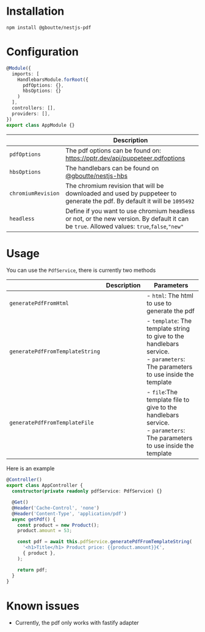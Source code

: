 # Installation

```shell
npm install @gboutte/nestjs-pdf
```

# Configuration

```ts
@Module({
  imports: [
    HandlebarsModule.forRoot({
      pdfOptions: {},
      hbsOptions: {}
    )
  ],
  controllers: [],
  providers: [],
})
export class AppModule {}
```
|                    | Description                                                                                                                                |
|--------------------|--------------------------------------------------------------------------------------------------------------------------------------------|
| `pdfOptions`       | The pdf options can be found on: https://pptr.dev/api/puppeteer.pdfoptions                                                                 |
| `hbsOptions`       | The handlebars can be found on [@gboutte/nestjs-hbs](https://github.com/gboutte/nestjs-hbs)                                                |                                         |
| `chromiumRevision` | The chromium revision that will be downloaded and used by puppeteer to generate the pdf. By default it will be `1095492`                   |
| `headless`         | Define if you want to use chromium headless or not, or the new version. By default it can be `true`. Allowed values: `true`,`false`,`"new"` |


# Usage



You can use the `PdfService`, there is currently two methods

|            | Description                                                                                                                      | Parameters                                                                                                          |
|------------|----------------------------------------------------------------------------------------------------------------------------------|---------------------------------------------------------------------------------------------------------------------|
| `generatePdfFromHtml` | | - `html`: The html to use to generate the pdf|
| `generatePdfFromTemplateString` | | - `template`: The template string to give to the handlebars service.<br>- `parameters`: The parameters to use inside the template|
| `generatePdfFromTemplateFile` | |- `file`:The template file to give to the handlebars service. <br>- `parameters`: The parameters to use inside the template|

Here is an example 
```ts
@Controller()
export class AppController {
  constructor(private readonly pdfService: PdfService) {}

  @Get()
  @Header('Cache-Control', 'none')
  @Header('Content-Type', 'application/pdf')
  async getPdf() {
    const product = new Product();
    product.amount = 53;

    const pdf = await this.pdfService.generatePdfFromTemplateString(
      '<h1>Title</h1> Product price: {{product.amount}}€',
      { product },
    );

    return pdf;
  }
}
```

# Known issues

- Currently, the pdf only works with fastify adapter